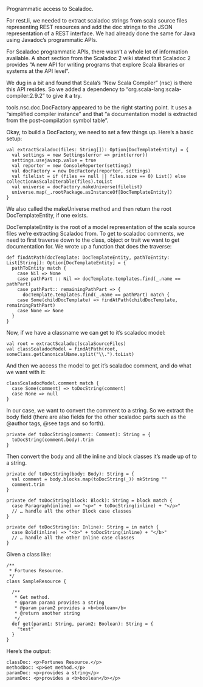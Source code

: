 Programmatic access to Scaladoc.

For rest.li, we needed to extract scaladoc strings from scala source files representing REST resources and add the doc strings to the JSON representation of a REST interface.  We had already done the same for Java using Javadoc’s programmatic APIs.

For Scaladoc programmatic APIs, there wasn’t a whole lot of information available.  A short section from the Scaladoc 2 wiki stated that Scaladoc 2 provides “A new API for writing programs that explore Scala libraries or systems at the API level”.

We dug in a bit and found that Scala’s “New Scala Compiler” (nsc) is there this API resides.  So we added a dependency to “org.scala-lang:scala-compiler:2.9.2” to give it a try.

tools.nsc.doc.DocFactory appeared to be the right starting point.  It uses a “simplified compiler instance” and that “a documentation model is extracted from the post-compilation symbol table”.

Okay, to build a DocFactory, we need to set a few things up.  Here’s a basic setup:


    val extractScaladoc(files: String[]): Option[DocTemplateEntity] = {
      val settings = new Settings(error => print(error))            
      settings.usejavacp.value = true
      val reporter = new ConsoleReporter(settings)
      val docFactory = new DocFactory(reporter, settings)
      val filelist = if (files == null || files.size == 0) List() else collectionAsScalaIterable(files).toList
      val universe = docFactory.makeUniverse(filelist)
      universe.map(_.rootPackage.asInstanceOf[DocTemplateEntity])
    }

We also called the makeUniverse method and then return the root DocTemplateEntity, if one exists.

DocTemplateEntity is the root of a model representation of the scala source files we’re extracting Scaladoc from.  To get to scaladoc comments, we need to first traverse down to the class, object or trait we want to get documentation for.  We wrote up a function that does the traverse:

    def findAtPath(docTemplate: DocTemplateEntity, pathToEntity: List[String]): Option[DocTemplateEntity] = {
      pathToEntity match {
        case Nil => None
        case pathPart :: Nil => docTemplate.templates.find(_.name == pathPart)
        case pathPart:: remainingPathPart => {
          docTemplate.templates.find(_.name == pathPart) match {
        case Some(childDocTemplate) => findAtPath(childDocTemplate, remainingPathPart)
        case None => None
      }
    }

Now, if we have a classname we can get to it’s scaladoc model:

    val root = extractScaladoc(scalaSourceFiles)
    val classScaladocModel = findAtPath(root, someClass.getCanonicalName.split("\\.").toList)

And then we access the model to get it’s scaladoc comment, and do what we want with it:

    classScaladocModel.comment match {
      case Some(comment) => toDocString(comment)
      case None => null
    }

In our case, we want to convert the comment to a string.  So we extract the body field (there are also fields for the other scaladoc parts such as the @author tags, @see tags and so forth).

    private def toDocString(comment: Comment): String = {
      toDocString(comment.body).trim
    }

Then convert the body and all the inline and block classes it’s made up of to a string.

    private def toDocString(body: Body): String = {
      val comment = body.blocks.map(toDocString(_)) mkString ""
      comment.trim
    }
    
    private def toDocString(block: Block): String = block match {
      case Paragraph(inline) => "<p>" + toDocString(inline) + "</p>"
      // … handle all the other Block case classes
    }
    
    private def toDocString(in: Inline): String = in match {
      case Bold(inline) => "<b>" + toDocString(inline) + "</b>"
      // … handle all the other Inline case classes 
    }

Given a class like:

    /**
     * Fortunes Resource.
     */
    class SampleResource {
  
      /**
       * Get method.
       * @param param1 provides a string
       * @param param2 provides a <b>boolean</b>
       * @return another string
       */
      def get(param1: String, param2: Boolean): String = {
        "test"
      }
    }

Here’s the output:

    classDoc: <p>Fortunes Resource.</p>
    methodDoc: <p>Get method.</p>
    paramDoc: <p>provides a string</p>
    paramDoc: <p>provides a <b>boolean</b></p>  
